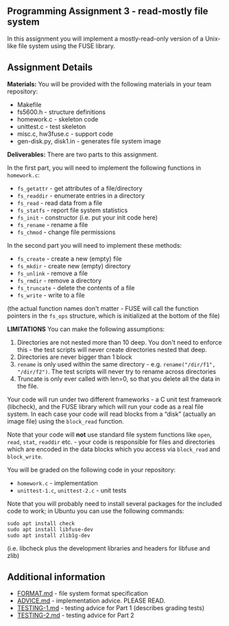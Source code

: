 Programming Assignment 3 - read-mostly file system
------------------------------------------------

In this assignment you will implement a mostly-read-only version of a Unix-like file system using the FUSE library.

Assignment Details
------------------

**Materials:** You will be provided with the following materials in your team repository:

- Makefile
- fs5600.h - structure definitions
- homework.c - skeleton code
- unittest.c - test skeleton
- misc.c, hw3fuse.c - support code 
- gen-disk.py, disk1.in - generates file system image

**Deliverables:** There are two parts to this assignment.

In the first part, you will need to implement the following functions in `homework.c`:

- `fs_getattr` - get attributes of a file/directory
- `fs_readdir` - enumerate entries in a directory
- `fs_read` - read data from a file
- `fs_statfs` - report file system statistics
- `fs_init` - constructor (i.e. put your init code here)
- `fs_rename` - rename a file
- `fs_chmod` - change file permissions

In the second part you will need to implement these methods:

- `fs_create` - create a new (empty) file
- `fs_mkdir` - create new (empty) directory
- `fs_unlink` - remove a file
- `fs_rmdir` - remove a directory
- `fs_truncate` - delete the contents of a file
- `fs_write` - write to a file

(the actual function names don't matter - FUSE will call the function pointers in the `fs_ops` structure, which is initialized at the bottom of the file)

**LIMITATIONS** You can make the following assumptions:
1. Directories are not nested more than 10 deep. You don't need to enforce this - the test scripts will never create directories nested that deep.
2. Directories are never bigger than 1 block
3. `rename` is only used within the same directory - e.g. `rename("/dir/f1", "/dir/f2")`. The test scripts will never try to rename across directories
4. Truncate is only ever called with len=0, so that you delete all the data in the file.

Your code will run under two different frameworks - a C unit test framework (libcheck), and the FUSE library which will run your code as a real file system. In each case your code will read blocks from a “disk” (actually an image file) using the `block_read` function.

Note that your code will **not** use standard file system functions like `open`, `read`, `stat`, `readdir` etc. - your code is responsible for files and directories which are encoded in the data blocks which you access via `block_read` and `block_write`. 

You will be graded on the following code in your repository:

- `homework.c` - implementation
- `unittest-1.c`, `unittest-2.c` - unit tests

Note that you will probably need to install several packages for the included code to work; in Ubuntu you can use the following commands:
```
sudo apt install check
sudo apt install libfuse-dev
sudo apt install zlib1g-dev
```

(i.e. libcheck plus the development libraries and headers for libfuse and zlib)

Additional information
------------------

* [FORMAT.md](FORMAT.md) - file system format specification
* [ADVICE.md](ADVICE.md) - implementation advice. PLEASE READ.
* [TESTING-1.md](TESTING-1.md) - testing advice for Part 1 (describes grading tests)
* [TESTING-2.md](TESTING-2.md) - testing advice for Part 2
